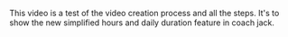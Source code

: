 This video is a test of the video creation process and all the steps. It's to show the new simplified hours and daily duration feature in coach jack. 
